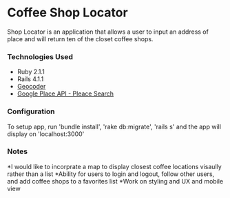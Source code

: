 # Coffee Shop Locator

Shop Locator is an application that allows a user to input an address of place and will return ten of the closet coffee shops.

### Technologies Used

* Ruby 2.1.1
* Rails 4.1.1
* [Geocoder](http://www.rubygeocoder.com/)
* [Google Place API - Pleace Search](https://developers.google.com/places/documentation/search)

### Configuration

To setup app, run 'bundle install', 'rake db:migrate', 'rails s' and the app will display on 'localhost:3000'

### Notes

*I would like to incorprate a map to display closest coffee locations visaully rather than a list
*Ability for users to login and logout, follow other users, and add coffee shops to a favorites list
*Work on styling and UX and mobile view
